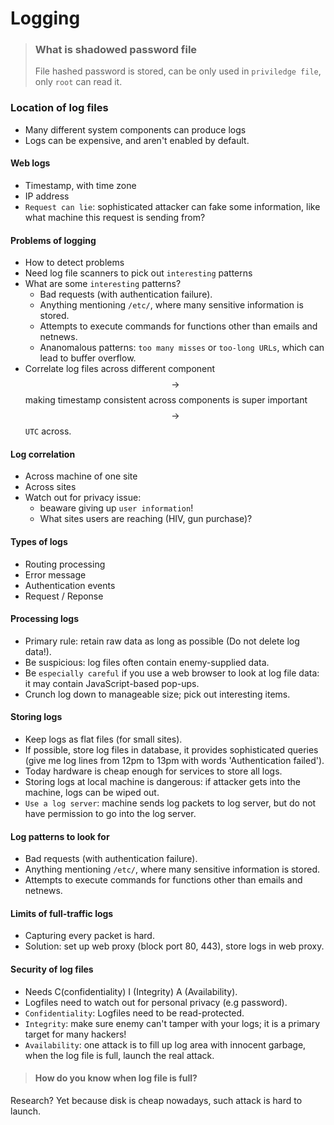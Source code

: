# Logging

> ### What is shadowed password file
> File hashed password is stored, can be only used in `priviledge file`, only `root` can read it.

### Location of log files
* Many different system components can produce logs
* Logs can be expensive, and aren't enabled by default.

#### Web logs
* Timestamp, with time zone
* IP address
* `Request can lie`: sophisticated attacker can fake some information, like what machine this request is sending from?

#### Problems of logging
* How to detect problems
* Need log file scanners to pick out `interesting` patterns
* What are some `interesting` patterns?
    * Bad requests (with authentication failure).
    * Anything mentioning `/etc/`, where many sensitive information is stored.
    * Attempts to execute commands for functions other than emails and netnews.
    * Ananomalous patterns: `too many misses` or `too-long URLs`, which can lead to buffer overflow.
* Correlate log files across different component $$\rightarrow$$ making timestamp consistent across components is super important $$\rightarrow$$ `UTC` across.

#### Log correlation
* Across machine of one site
* Across sites
* Watch out for privacy issue: 
    * beaware giving up `user information`!
    * What sites users are reaching (HIV, gun purchase)?

#### Types of logs
* Routing processing
* Error message
* Authentication events
* Request / Reponse

#### Processing logs
* Primary rule: retain raw data as long as possible (Do not delete log data!).
* Be suspicious: log files often contain enemy-supplied data.
* Be `especially careful` if you use a web browser to look at log file data: it may contain JavaScript-based pop-ups.
* Crunch log down to manageable size; pick out interesting items.

#### Storing logs
* Keep logs as flat files (for small sites).
* If possible, store log files in database, it provides sophisticated queries (give me log lines from 12pm to 13pm with words 'Authentication failed').
* Today hardware is cheap enough for services to store all logs. 
* Storing logs at local machine is dangerous: if attacker gets into the machine, logs can be wiped out. 
* `Use a log server`: machine sends log packets to log server, but do not have permission to go into the log server.

#### Log patterns to look for
* Bad requests (with authentication failure).
* Anything mentioning `/etc/`, where many sensitive information is stored.
* Attempts to execute commands for functions other than emails and netnews.

#### Limits of full-traffic logs
* Capturing every packet is hard.
* Solution: set up web proxy (block port 80, 443), store logs in web proxy.

#### Security of log files
* Needs C(confidentiality) I (Integrity) A (Availability).
* Logfiles need to watch out for personal privacy (e.g password).
* `Confidentiality`: Logfiles need to be read-protected.
* `Integrity`: make sure enemy can't tamper with your logs; it is a primary target for many hackers!
* `Availability`: one attack is to fill up log area with innocent garbage, when the log file is full, launch the real attack.

> #### How do you know when log file is full?
Research? Yet because disk is cheap nowadays, such attack is hard to launch.





